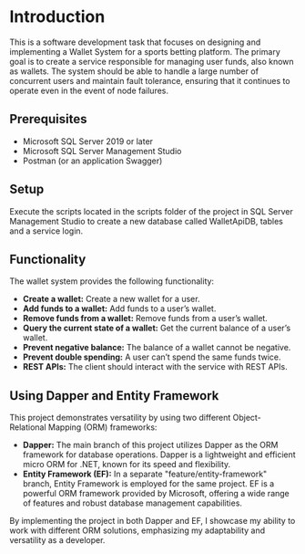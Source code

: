 # Introduction
This is a software development task that focuses on designing and implementing a Wallet System for a sports betting platform. The primary goal is to create a service responsible for managing user funds, also known as wallets. The system should be able to handle a large number of concurrent users and maintain fault tolerance, ensuring that it continues to operate even in the event of node failures.

## Prerequisites
- Microsoft SQL Server 2019 or later
- Microsoft SQL Server Management Studio
- Postman (or an application Swagger)

## Setup
Execute the scripts located in the scripts folder of the project in SQL Server Management Studio to create a new database called WalletApiDB, tables and a service login.

## Functionality
The wallet system provides the following functionality:
- **Create a wallet:** Create a new wallet for a user.
- **Add funds to a wallet:** Add funds to a user’s wallet.
- **Remove funds from a wallet:** Remove funds from a user’s wallet.
- **Query the current state of a wallet:** Get the current balance of a user’s wallet.
- **Prevent negative balance:** The balance of a wallet cannot be negative.
- **Prevent double spending:** A user can’t spend the same funds twice.
- **REST APIs:** The client should interact with the service with REST APIs.


## Using Dapper and Entity Framework
This project demonstrates versatility by using two different Object-Relational Mapping (ORM) frameworks:
- **Dapper:** The main branch of this project utilizes Dapper as the ORM framework for database operations. Dapper is a lightweight and efficient micro ORM for .NET, known for its speed and flexibility.
- **Entity Framework (EF):** In a separate "feature/entity-framework" branch, Entity Framework is employed for the same project. EF is a powerful ORM framework provided by Microsoft, offering a wide range of features and robust database management capabilities.

By implementing the project in both Dapper and EF, I showcase my ability to work with different ORM solutions, emphasizing my adaptability and versatility as a developer.